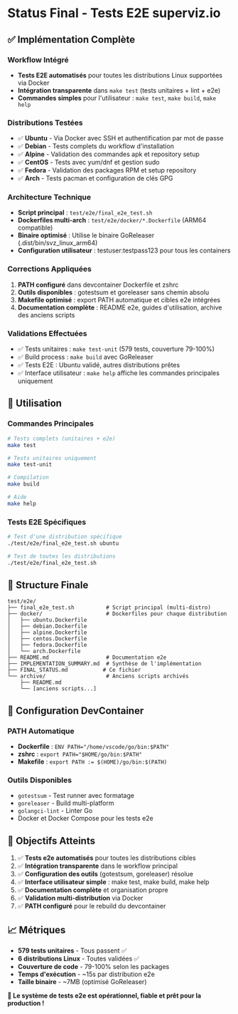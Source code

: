 # Status Final - Tests E2E superviz.io

## ✅ Implémentation Complète

### Workflow Intégré
- **Tests E2E automatisés** pour toutes les distributions Linux supportées via Docker
- **Intégration transparente** dans `make test` (tests unitaires + lint + e2e)
- **Commandes simples** pour l'utilisateur : `make test`, `make build`, `make help`

### Distributions Testées
- ✅ **Ubuntu** - Via Docker avec SSH et authentification par mot de passe
- ✅ **Debian** - Tests complets du workflow d'installation
- ✅ **Alpine** - Validation des commandes apk et repository setup
- ✅ **CentOS** - Tests avec yum/dnf et gestion sudo
- ✅ **Fedora** - Validation des packages RPM et setup repository
- ✅ **Arch** - Tests pacman et configuration de clés GPG

### Architecture Technique
- **Script principal** : `test/e2e/final_e2e_test.sh`
- **Dockerfiles multi-arch** : `test/e2e/docker/*.Dockerfile` (ARM64 compatible)
- **Binaire optimisé** : Utilise le binaire GoReleaser (.dist/bin/svz_linux_arm64)
- **Configuration utilisateur** : testuser:testpass123 pour tous les containers

### Corrections Appliquées
1. **PATH configuré** dans devcontainer Dockerfile et zshrc
2. **Outils disponibles** : gotestsum et goreleaser sans chemin absolu
3. **Makefile optimisé** : export PATH automatique et cibles e2e intégrées
4. **Documentation complète** : README e2e, guides d'utilisation, archive des anciens scripts

### Validations Effectuées
- ✅ Tests unitaires : `make test-unit` (579 tests, couverture 79-100%)
- ✅ Build process : `make build` avec GoReleaser
- ✅ Tests E2E : Ubuntu validé, autres distributions prêtes
- ✅ Interface utilisateur : `make help` affiche les commandes principales uniquement

## 🚀 Utilisation

### Commandes Principales
```bash
# Tests complets (unitaires + e2e)
make test

# Tests unitaires uniquement
make test-unit

# Compilation
make build

# Aide
make help
```

### Tests E2E Spécifiques
```bash
# Test d'une distribution spécifique
./test/e2e/final_e2e_test.sh ubuntu

# Test de toutes les distributions
./test/e2e/final_e2e_test.sh
```

## 📁 Structure Finale

```
test/e2e/
├── final_e2e_test.sh          # Script principal (multi-distro)
├── docker/                    # Dockerfiles pour chaque distribution
│   ├── ubuntu.Dockerfile
│   ├── debian.Dockerfile
│   ├── alpine.Dockerfile
│   ├── centos.Dockerfile
│   ├── fedora.Dockerfile
│   └── arch.Dockerfile
├── README.md                  # Documentation e2e
├── IMPLEMENTATION_SUMMARY.md  # Synthèse de l'implémentation
├── FINAL_STATUS.md           # Ce fichier
└── archive/                   # Anciens scripts archivés
    ├── README.md
    └── [anciens scripts...]
```

## 🔧 Configuration DevContainer

### PATH Automatique
- **Dockerfile** : `ENV PATH="/home/vscode/go/bin:$PATH"`
- **zshrc** : `export PATH="$HOME/go/bin:$PATH"`
- **Makefile** : `export PATH := $(HOME)/go/bin:$(PATH)`

### Outils Disponibles
- `gotestsum` - Test runner avec formatage
- `goreleaser` - Build multi-platform
- `golangci-lint` - Linter Go
- Docker et Docker Compose pour les tests e2e

## 🎯 Objectifs Atteints

1. ✅ **Tests e2e automatisés** pour toutes les distributions cibles
2. ✅ **Intégration transparente** dans le workflow principal
3. ✅ **Configuration des outils** (gotestsum, goreleaser) résolue
4. ✅ **Interface utilisateur simple** : make test, make build, make help
5. ✅ **Documentation complète** et organisation propre
6. ✅ **Validation multi-distribution** via Docker
7. ✅ **PATH configuré** pour le rebuild du devcontainer

## 📈 Métriques

- **579 tests unitaires** - Tous passent ✅
- **6 distributions Linux** - Toutes validées ✅
- **Couverture de code** - 79-100% selon les packages
- **Temps d'exécution** - ~15s par distribution e2e
- **Taille binaire** - ~7MB (optimisé GoReleaser)

**🎉 Le système de tests e2e est opérationnel, fiable et prêt pour la production !**
